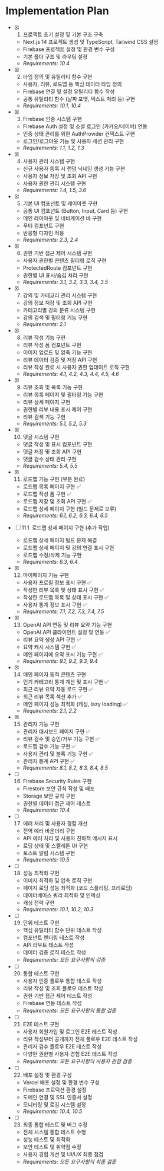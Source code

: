 # Implementation Plan

- [x] 1. 프로젝트 초기 설정 및 기본 구조 구축
  - Next.js 14 프로젝트 생성 및 TypeScript, Tailwind CSS 설정
  - Firebase 프로젝트 설정 및 환경 변수 구성
  - 기본 폴더 구조 및 라우팅 설정
  - _Requirements: 10.4_

- [x] 2. 타입 정의 및 유틸리티 함수 구현
  - 사용자, 리뷰, 로드맵 등 핵심 데이터 타입 정의
  - Firebase 연결 및 설정 유틸리티 함수 작성
  - 공통 유틸리티 함수 (날짜 포맷, 텍스트 처리 등) 구현
  - _Requirements: 10.1, 10.4_

- [x] 3. Firebase 인증 시스템 구현
  - Firebase Auth 설정 및 소셜 로그인 (카카오/네이버) 연동
  - 인증 상태 관리를 위한 AuthProvider 컨텍스트 구현
  - 로그인/로그아웃 기능 및 사용자 세션 관리 구현
  - _Requirements: 1.1, 1.2, 1.3_

- [x] 4. 사용자 관리 시스템 구현
  - 신규 사용자 등록 시 랜덤 닉네임 생성 기능 구현
  - 사용자 정보 저장 및 조회 API 구현
  - 사용자 권한 관리 시스템 구현
  - _Requirements: 1.4, 1.5, 3.6_

- [x] 5. 기본 UI 컴포넌트 및 레이아웃 구현
  - 공통 UI 컴포넌트 (Button, Input, Card 등) 구현
  - 메인 레이아웃 및 네비게이션 바 구현
  - 푸터 컴포넌트 구현
  - 반응형 디자인 적용
  - _Requirements: 2.3, 2.4_

- [x] 6. 권한 기반 접근 제어 시스템 구현
  - 사용자 권한별 콘텐츠 필터링 로직 구현
  - ProtectedRoute 컴포넌트 구현
  - 권한별 UI 표시/숨김 처리 구현
  - _Requirements: 3.1, 3.2, 3.3, 3.4, 3.5_

- [x] 7. 강의 및 카테고리 관리 시스템 구현
  - 강의 정보 저장 및 조회 API 구현
  - 카테고리별 강의 분류 시스템 구현
  - 강의 검색 및 필터링 기능 구현
  - _Requirements: 2.1_

- [x] 8. 리뷰 작성 기능 구현
  - 리뷰 작성 폼 컴포넌트 구현
  - 이미지 업로드 및 압축 기능 구현
  - 리뷰 데이터 검증 및 저장 API 구현
  - 리뷰 작성 완료 시 사용자 권한 업데이트 로직 구현
  - _Requirements: 4.1, 4.2, 4.3, 4.4, 4.5, 4.6_

- [x] 9. 리뷰 조회 및 목록 기능 구현
  - 리뷰 목록 페이지 및 필터링 기능 구현
  - 리뷰 상세 페이지 구현
  - 권한별 리뷰 내용 표시 제어 구현
  - 리뷰 검색 기능 구현
  - _Requirements: 5.1, 5.2, 5.3_

- [x] 10. 댓글 시스템 구현
  - 댓글 작성 및 표시 컴포넌트 구현
  - 댓글 저장 및 조회 API 구현
  - 댓글 검수 상태 관리 구현
  - _Requirements: 5.4, 5.5_

- [x] 11. 로드맵 기능 구현 (부분 완료)
  - 로드맵 목록 페이지 구현 ✅
  - 로드맵 작성 폼 구현 ✅
  - 로드맵 저장 및 조회 API 구현 ✅
  - 로드맵 상세 페이지 구현 (빌드 문제로 보류)
  - _Requirements: 6.1, 6.2, 6.3, 6.4, 6.5_

- [ ] 11.1. 로드맵 상세 페이지 구현 (추가 작업)
  - 로드맵 상세 페이지 빌드 문제 해결
  - 로드맵 상세 페이지 및 강의 연결 표시 구현
  - 로드맵 수정/삭제 기능 구현
  - _Requirements: 6.3, 6.4_

- [x] 12. 마이페이지 기능 구현
  - 사용자 프로필 정보 표시 구현 ✅
  - 작성한 리뷰 목록 및 상태 표시 구현 ✅
  - 작성한 로드맵 목록 및 상태 표시 구현 ✅
  - 사용자 통계 정보 표시 구현 ✅
  - _Requirements: 7.1, 7.2, 7.3, 7.4, 7.5_

- [x] 13. OpenAI API 연동 및 리뷰 요약 기능 구현
  - OpenAI API 클라이언트 설정 및 연동 ✅
  - 리뷰 요약 생성 API 구현 ✅
  - 요약 캐시 시스템 구현 ✅
  - 메인 페이지에 요약 표시 기능 구현 ✅
  - _Requirements: 9.1, 9.2, 9.3, 9.4_

- [x] 14. 메인 페이지 동적 콘텐츠 구현
  - 인기 카테고리 통계 계산 및 표시 구현 ✅
  - 최근 리뷰 요약 자동 로드 구현 ✅
  - 최근 리뷰 목록 섹션 추가 ✅
  - 메인 페이지 성능 최적화 (캐싱, lazy loading) ✅
  - _Requirements: 2.1, 2.2_

- [x] 15. 관리자 기능 구현
  - 관리자 대시보드 페이지 구현 ✅
  - 리뷰 검수 및 승인/거부 기능 구현 ✅
  - 로드맵 검수 기능 구현 ✅
  - 사용자 관리 및 블록 기능 구현 ✅
  - 관리자 통계 API 구현 ✅
  - _Requirements: 8.1, 8.2, 8.3, 8.4, 8.5_

- [ ] 16. Firebase Security Rules 구현
  - Firestore 보안 규칙 작성 및 배포
  - Storage 보안 규칙 구현
  - 권한별 데이터 접근 제어 테스트
  - _Requirements: 10.4_

- [ ] 17. 에러 처리 및 사용자 경험 개선
  - 전역 에러 바운더리 구현
  - API 에러 처리 및 사용자 친화적 메시지 표시
  - 로딩 상태 및 스켈레톤 UI 구현
  - 토스트 알림 시스템 구현
  - _Requirements: 10.5_

- [ ] 18. 성능 최적화 구현
  - 이미지 최적화 및 압축 로직 구현
  - 페이지 로딩 성능 최적화 (코드 스플리팅, 프리로딩)
  - 데이터베이스 쿼리 최적화 및 인덱싱
  - 캐싱 전략 구현
  - _Requirements: 10.1, 10.2, 10.3_

- [ ] 19. 단위 테스트 구현
  - 핵심 유틸리티 함수 단위 테스트 작성
  - 컴포넌트 렌더링 테스트 작성
  - API 라우트 테스트 작성
  - 데이터 검증 로직 테스트 작성
  - _Requirements: 모든 요구사항의 검증_

- [ ] 20. 통합 테스트 구현
  - 사용자 인증 플로우 통합 테스트 작성
  - 리뷰 작성 및 조회 플로우 테스트 작성
  - 권한 기반 접근 제어 테스트 작성
  - Firebase 연동 테스트 작성
  - _Requirements: 모든 요구사항의 통합 검증_

- [ ] 21. E2E 테스트 구현
  - 사용자 회원가입 및 로그인 E2E 테스트 작성
  - 리뷰 작성부터 공개까지 전체 플로우 E2E 테스트 작성
  - 관리자 검수 플로우 E2E 테스트 작성
  - 다양한 권한별 사용자 경험 E2E 테스트 작성
  - _Requirements: 모든 요구사항의 사용자 관점 검증_

- [ ] 22. 배포 설정 및 환경 구성
  - Vercel 배포 설정 및 환경 변수 구성
  - Firebase 프로덕션 환경 설정
  - 도메인 연결 및 SSL 인증서 설정
  - 모니터링 및 로깅 시스템 설정
  - _Requirements: 10.4, 10.5_

- [ ] 23. 최종 통합 테스트 및 버그 수정
  - 전체 시스템 통합 테스트 수행
  - 성능 테스트 및 최적화
  - 보안 테스트 및 취약점 수정
  - 사용자 경험 개선 및 UI/UX 최종 점검
  - _Requirements: 모든 요구사항의 최종 검증_